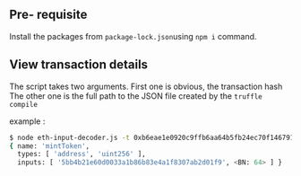 ## Pre- requisite

Install the packages from `package-lock.json`using `npm i` command.

## View transaction details

The script takes two arguments. First one is obvious, the transaction hash
The other one is the full path to the JSON file created by the `truffle compile`

example :

``` sh
$ node eth-input-decoder.js -t 0xb6eae1e0920c9ffb6aa64b5fb24ec70f14679136a7f9063b520c2d1f1875e873 -c ../token/build/contracts/MToken.json
{ name: 'mintToken',
  types: [ 'address', 'uint256' ],
  inputs: [ '5bb4b21e60d0033a1b86b83e4a1f8307ab2d01f9', <BN: 64> ] }
```
